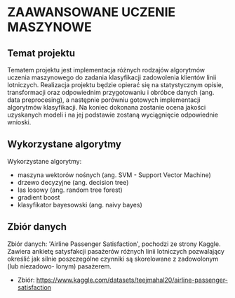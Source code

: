 # ZAAWANSOWANE UCZENIE MASZYNOWE

## Temat projektu
Tematem projektu jest implementacja różnych rodzajów algorytmów uczenia maszynowego do zadania klasyfikacji zadowolenia klientów linii lotniczych.
Realizacja projektu będzie opierać się na statystycznym opisie, transformacji
oraz odpowiednim przygotowaniu i obróbce danych (ang. data preprocesing), a
następnie porówniu gotowych implementacji algorytmów klasyfikacji. Na koniec
dokonana zostanie ocena jakości uzyskanych modeli i na jej podstawie zostaną
wyciągnięcie odpowiednie wnioski.

## Wykorzystane algorytmy
Wykorzystane algorytmy:
* maszyna wektorów nośnych (ang. SVM - Support Vector Machine)
* drzewo decyzyjne (ang. decision tree)
* las losowy (ang. random tree forest)
* gradient boost
* klasyfikator bayesowski (ang. naivy bayes)

## Zbiór danych
Zbiór danych: 'Airline Passenger Satisfaction', pochodzi ze strony Kaggle. 
Zawiera ankietę satysfakcji pasażerów różnych linii lotniczych pozwalający określić
jak silnie poszczególne czynniki są skorelowane z zadowolonym (lub niezadowo-
lonym) pasażerem.
- Zbiór: https://www.kaggle.com/datasets/teejmahal20/airline-passenger-satisfaction
